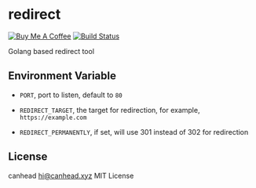 # redirect

<a href="https://www.buymeacoffee.com/virtcanhead" target="_blank"><img src="https://www.buymeacoffee.com/assets/img/custom_images/orange_img.png" alt="Buy Me A Coffee" style="height: auto !important;width: auto !important;" ></a>
[![Build Status](https://travis-ci.org/virtcanhead/redirect.svg?branch=master)](https://travis-ci.org/virtcanhead/redirect)

Golang based redirect tool

## Environment Variable

* `PORT`, port to listen, default to `80`

* `REDIRECT_TARGET`, the target for redirection, for example, `https://example.com`

* `REDIRECT_PERMANENTLY`, if set, will use 301 instead of 302 for redirection

## License

canhead <hi@canhead.xyz> MIT License
